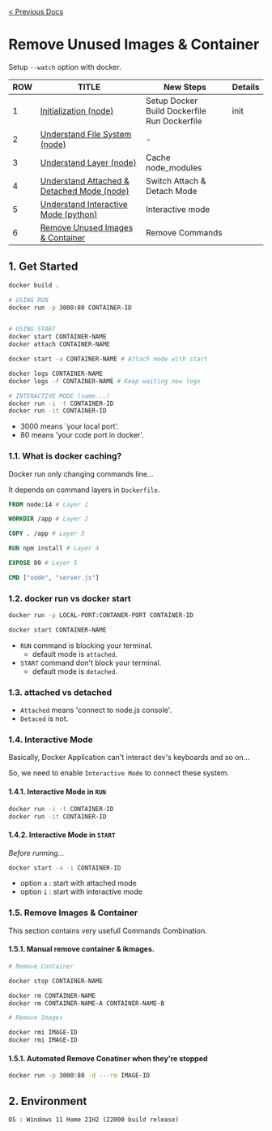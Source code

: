 [< Previous Docs](../README.md)

# Remove Unused Images & Container

Setup `--watch` option with docker.

| ROW | TITLE      | New Steps | Details |
| --- | ---------- | ----- | ------- |
| 1 | [Initialization (node)](https://github.com/unchaptered/docker-and-kubernetes/tree/main/1.%20Initialization%20(node)) | Setup Docker <br> Build Dockerfile <br> Run Dockerfile | init |
| 2 | [Understand File System (node)](https://github.com/unchaptered/docker-and-kubernetes/tree/main/2.%20Understand%20File%20System%20(node)) | - | 
| 3 | [Understand Layer (node)](https://github.com/unchaptered/docker-and-kubernetes/tree/main/3.%20Understand%20Layer%20(node)) | Cache node_modules |
| 4 | [Understand Attached & Detached Mode (node)](https://github.com/unchaptered/docker-and-kubernetes/tree/main/4.%20Understand%20Attached%20&%20Detached%20Mode%20(node)) | Switch Attach & Detach Mode |
| 5 | [Understand Interactive Mode (python)](https://github.com/unchaptered/docker-and-kubernetes/tree/main/5.%20Understand%20Interactive%20Mode%20(python)) | Interactive mode |
| 6 | [Remove Unused Images & Container](https://github.com/unchaptered/docker-and-kubernetes/tree/main/6.%20Remove%20Unused%20Images%20&%20Container) | Remove Commands |

## 1. Get Started

```sh
docker build .

# USING RUN
docker run -p 3000:80 CONTAINER-ID


# USING START
docker start CONTAINER-NAME
docker attach CONTAINER-NAME

docker start -a CONTAINER-NAME # Attach mode with start

docker logs CONTAINER-NAME
docker logs -f CONTAINER-NAME # Keep waiting new logs

# INTERACTIVE MODE (same...)
docker run -i -t CONTAINER-ID
docker run -it CONTAINER-ID
```

- 3000 means `your local port'.
- 80 means 'your code port in docker'.

### 1.1. What is docker caching?

Docker run only changing commands line...

It depends on command layers in `Dockerfile`.

```dockerfile
FROM node:14 # Layer 1

WORKDIR /app # Layer 2

COPY . /app # Layer 3

RUN npm install # Layer 4

EXPOSE 80 # Layer 5

CMD ["node", "server.js"]
```

### 1.2. docker run vs docker start

```sh
docker run -p LOCAL-PORT:CONTANER-PORT CONTAINER-ID

docker start CONTAINER-NAME
```

- `RUN` command is blocking your terminal.
    - default mode is `attached`.
- `START` command don't block your terminal.
    - default mode is `detached`.

### 1.3. attached vs detached

- `Attached` means 'connect to node.js console'.
- `Detaced` is not.

### 1.4. Interactive Mode

Basically, Docker Application can't interact dev's keyboards and so on...

So, we need to enable `Interactive Mode` to connect these system.

#### 1.4.1. Interactive Mode in `RUN`

```sh
docker run -i -t CONTAINER-ID
docker run -it CONTAINER-ID
```

#### 1.4.2. Interactive Mode in `START`

_Before running..._

```sh
docker start -a -i CONTAINER-ID
```

- option `a` : start with attached mode
- option `i` : start with interactive mode

### 1.5. Remove Images & Container

This section contains very usefull Commands Combination.

#### 1.5.1. Manual remove container & ikmages.

```sh
# Remove Container

docker stop CONTAINER-NAME

docker rm CONTAINER-NAME
docker rm CONTAINER-NAME-A CONTAINER-NAME-B

# Remove Images

docker rmi IMAGE-ID
docker rmi IMAGE-ID
```

#### 1.5.1. Automated Remove Conatiner when they're stopped

```sh
docker run -p 3000:80 -d ---rm IMAGE-ID
```


## 2. Environment

```
OS : Windows 11 Home 21H2 (22000 build release)
```